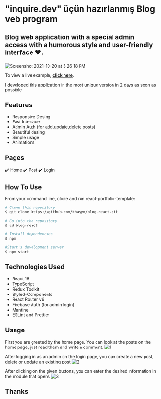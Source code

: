 
# "inquire.dev" üçün hazırlanmış Blog veb program

## Blog web application with a special admin access with a humorous style and user-friendly interface ❤️.
### 

![Screenshot 2021-10-20 at 3 26 18 PM](https://firebasestorage.googleapis.com/v0/b/foody-main.appspot.com/o/Ekran%20%C5%9F%C9%99kli%202022-04-14%20043914.jpg?alt=media&token=31adb5ca-c689-4296-a678-74c07985f8b1)


To view a live example, **[click here](blog-react-zeta.vercel.app)**.

I developed this application in the most unique version in 2 days as soon as possible


## Features
- Responsive Desing
- Fast Interface
- Admin Auth (for add,update,delete posts)
- Beautiful desing
- Simple usage
- Animations


## Pages
✔️ Home
✔️ Post
✔️ Login

## How To Use 

From your command line, clone and run react-portfolio-template:

```bash
# Clone this repository
$ git clone https://github.com/khayym/blog-react.git

# Go into the repository
$ cd blog-react

# Install dependencies
$ npm

#Start's development server
$ npm start
```


## Technologies Used

- React 18
- TypeScript
- Redux Toolkit
- Styled-Components
- React Router v6
- Firebase Auth (for admin login)
- Mantine
- ESLint and Prettier


## Usage 
First you are greeted by the home page. You can look at the posts on the home page, just read them and write a comment.
![1](https://firebasestorage.googleapis.com/v0/b/foody-main.appspot.com/o/1.jpg?alt=media&token=7073725f-7dbc-4ff3-a283-04baf196a1ca)

After logging in as an admin on the login page, you can create a new post, delete or update an existing post
![2](https://firebasestorage.googleapis.com/v0/b/foody-main.appspot.com/o/2.jpg?alt=media&token=f8c3ea63-cf4b-42f2-bd53-790edd1fca7e)

After clicking on the given buttons, you can enter the desired information in the module that opens
![3](https://firebasestorage.googleapis.com/v0/b/foody-main.appspot.com/o/3.jpg?alt=media&token=e2d8eeee-a93c-45fe-9410-66966b2ca59e)


## Thanks



